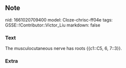 ## Note
nid: 1661020709400
model: Cloze-chrisc-ff04e
tags: GSSE::!Contributor::Victor_Liu
markdown: false

### Text
The musculocutaneous nerve has roots {{c1::C5, 6, 7::3}}.

### Extra

